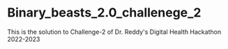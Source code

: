 # Binary_beasts_2.0_challenege_2
This is the solution to Challenge-2 of Dr. Reddy's Digital Health Hackathon 2022-2023 
